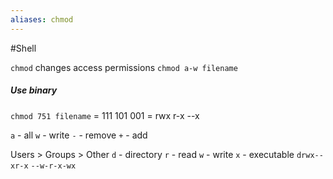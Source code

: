 ```yaml
---
aliases: chmod
---
```

#Shell 

`chmod` changes access permissions
`chmod a-w filename`

##### Use binary
`chmod 751 filename` = 111 101 001 = rwx r-x --x

`a` - all
`w` - write
`-` - remove
`+` - add

Users > Groups > Other
`d` - directory
`r` - read
`w` - write
`x` - executable
`drwx--xr-x`
`--w-r-x-wx`